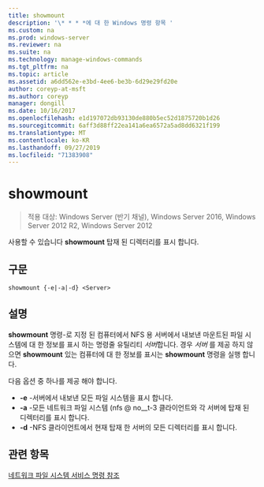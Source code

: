 ```yaml
---
title: showmount
description: '\* * * *에 대 한 Windows 명령 항목 '
ms.custom: na
ms.prod: windows-server
ms.reviewer: na
ms.suite: na
ms.technology: manage-windows-commands
ms.tgt_pltfrm: na
ms.topic: article
ms.assetid: a6dd562e-e3bd-4ee6-be3b-6d29e29fd20e
author: coreyp-at-msft
ms.author: coreyp
manager: dongill
ms.date: 10/16/2017
ms.openlocfilehash: e1d197072db93130de880b5ec52d1875720b1d26
ms.sourcegitcommit: 6aff3d88ff22ea141a6ea6572a5ad8dd6321f199
ms.translationtype: MT
ms.contentlocale: ko-KR
ms.lasthandoff: 09/27/2019
ms.locfileid: "71383908"
---
```

# <a name="showmount"></a>showmount

>적용 대상: Windows Server (반기 채널), Windows Server 2016, Windows Server 2012 R2, Windows Server 2012

사용할 수 있습니다 **showmount** 탑재 된 디렉터리를 표시 합니다.  
  
## <a name="syntax"></a>구문  
```
showmount {-e|-a|-d} <Server>  
```

## <a name="description"></a>설명  
**showmount** 명령\-로 지정 된 컴퓨터에서 NFS 용 서버에서 내보낸 마운트된 파일 시스템에 대 한 정보를 표시 하는 명령줄 유틸리티 *서버*합니다. 경우 *서버* 를 제공 하지 않으면 **showmount** 있는 컴퓨터에 대 한 정보를 표시는 **showmount** 명령을 실행 합니다.  
  
다음 옵션 중 하나를 제공 해야 합니다.  
  
- **\-e** -서버에서 내보낸 모든 파일 시스템을 표시 합니다.  
- **\-a** -모든 네트워크 파일 시스템 \(nfs @ no__t-3 클라이언트와 각 서버에 탑재 된 디렉터리를 표시 합니다.  
- **\-d** -NFS 클라이언트에서 현재 탑재 한 서버의 모든 디렉터리를 표시 합니다.  
  
## <a name="see-also"></a>관련 항목  
[네트워크 파일 시스템 서비스 명령 참조](services-for-network-file-system-command-reference.md)  